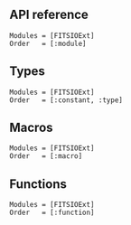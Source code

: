 ## API reference
```@autodocs
Modules = [FITSIOExt]
Order   = [:module]
```

## Types
```@autodocs
Modules = [FITSIOExt]
Order   = [:constant, :type]
```

## Macros
```@autodocs
Modules = [FITSIOExt]
Order   = [:macro]
```

## Functions
```@autodocs
Modules = [FITSIOExt]
Order   = [:function]
```

